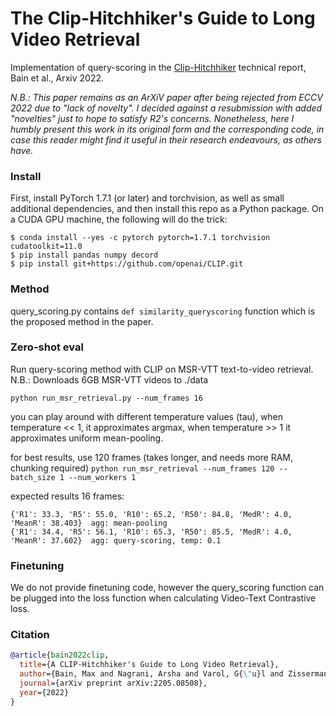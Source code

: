 # The Clip-Hitchhiker's Guide to Long Video Retrieval

Implementation of query-scoring in the [Clip-Hitchhiker](https://arxiv.org/abs/2205.08508) technical report, Bain et al., Arxiv 2022.


*N.B.:
This paper remains as an ArXiV paper after being rejected from ECCV 2022 due to "lack of novelty". I decided against a resubmission with added "novelties" just to hope to satisfy R2's concerns. Nonetheless, here I humbly present this work in its original form and the corresponding code, in case this reader might find it useful in their research endeavours, as others have.*

### Install

First, install PyTorch 1.7.1 (or later) and torchvision, as well as small additional dependencies, and then install this repo as a Python package. On a CUDA GPU machine, the following will do the trick:

```
$ conda install --yes -c pytorch pytorch=1.7.1 torchvision cudatoolkit=11.0
$ pip install pandas numpy decord
$ pip install git+https://github.com/openai/CLIP.git
```
### Method
query_scoring.py contains `def similarity_queryscoring` function which is the proposed method in the paper.


### Zero-shot eval
Run query-scoring method with CLIP on MSR-VTT text-to-video retrieval.
N.B.: Downloads 6GB MSR-VTT videos to ./data

`python run_msr_retrieval.py --num_frames 16`

you can play around with different temperature values (tau), when temperature << 1, it approximates argmax, when temperature >> 1 it approximates uniform mean-pooling.

for best results, use 120 frames (takes longer, and needs more RAM, chunking required)
`python run_msr_retrieval --num_frames 120 --batch_size 1 --num_workers 1`

expected results 16 frames:

```
{'R1': 33.3, 'R5': 55.0, 'R10': 65.2, 'R50': 84.8, 'MedR': 4.0, 'MeanR': 38.403}  agg: mean-pooling
{'R1': 34.4, 'R5': 56.1, 'R10': 65.3, 'R50': 85.5, 'MedR': 4.0, 'MeanR': 37.602}  agg: query-scoring, temp: 0.1
```

### Finetuning
We do not provide finetuning code, however the query_scoring function can be plugged into the loss function when calculating Video-Text Contrastive loss.


### Citation

```bibtex
@article{bain2022clip,
  title={A CLIP-Hitchhiker's Guide to Long Video Retrieval},
  author={Bain, Max and Nagrani, Arsha and Varol, G{\"u}l and Zisserman, Andrew},
  journal={arXiv preprint arXiv:2205.08508},
  year={2022}
}
```
